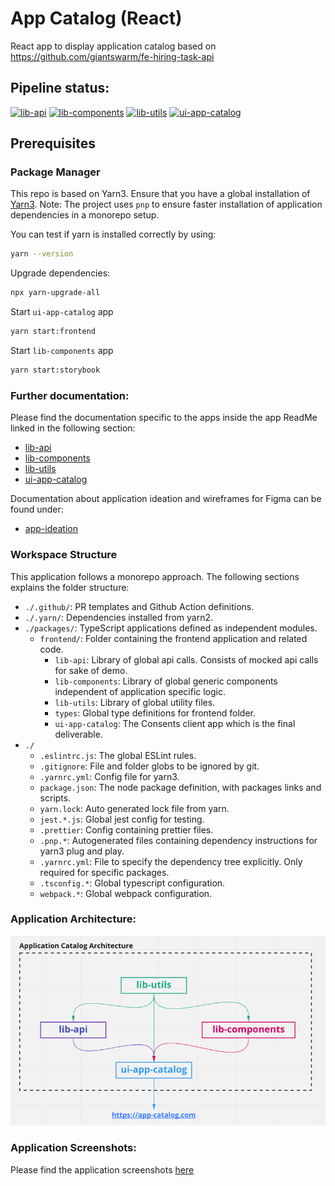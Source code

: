 # App Catalog (React)

React app to display application catalog based on https://github.com/giantswarm/fe-hiring-task-api

## Pipeline status:

[![lib-api](https://github.com/Akash-M/app-catalog/actions/workflows/lib-api-workflow.yaml/badge.svg)](https://github.com/Akash-M/app-catalog/actions/workflows/lib-api-workflow.yaml)
[![lib-components](https://github.com/Akash-M/app-catalog/actions/workflows/lib-components-workflow.yaml/badge.svg)](https://github.com/Akash-M/app-catalog/actions/workflows/lib-components-workflow.yaml)
[![lib-utils](https://github.com/Akash-M/app-catalog/actions/workflows/lib-utils-workflow.yaml/badge.svg)](https://github.com/Akash-M/app-catalog/actions/workflows/lib-utils-workflow.yaml)
[![ui-app-catalog](https://github.com/Akash-M/app-catalog/actions/workflows/ui-app-catalog-workflow.yaml/badge.svg)](https://github.com/Akash-M/app-catalog/actions/workflows/ui-app-catalog-workflow.yaml)

## Prerequisites

### Package Manager

This repo is based on Yarn3. Ensure that you have a global installation of
[Yarn3](https://yarnpkg.com/getting-started/install#global-install).
Note: The project uses `pnp` to ensure faster installation of application dependencies in a monorepo setup.

You can test if yarn is installed correctly by using:

```sh
yarn --version
```

Upgrade dependencies:

```sh
npx yarn-upgrade-all
```

Start `ui-app-catalog` app

```sh
yarn start:frontend
```

Start `lib-components` app

```sh
yarn start:storybook
```

### Further documentation:

Please find the documentation specific to the apps inside the app ReadMe linked in the following section:

- [lib-api](packages/frontend/lib-api/README.md)
- [lib-components](packages/frontend/lib-components/README.md)
- [lib-utils](packages/frontend/lib-utils/README.md)
- [ui-app-catalog](packages/frontend/ui-app-catalog/README.md)

Documentation about application ideation and wireframes for Figma can be found under:
- [app-ideation](app-ideation/README.md)

### Workspace Structure

This application follows a monorepo approach. The following sections explains the folder structure:

- `./.github/`: PR templates and Github Action definitions.
- `./.yarn/`: Dependencies installed from yarn2.
- `./packages/`: TypeScript applications defined as independent modules.
  - `frontend/`: Folder containing the frontend application and related code.
    - `lib-api`: Library of global api calls. Consists of mocked api calls for sake of demo.
    - `lib-components`: Library of global generic components independent of application specific logic.
    - `lib-utils`: Library of global utility files.
    - `types`: Global type definitions for frontend folder.
    - `ui-app-catalog`: The Consents client app which is the final deliverable.
- `./`
  - `.eslintrc.js`: The global ESLint rules.
  - `.gitignore`: File and folder globs to be ignored by git.
  - `.yarnrc.yml`: Config file for yarn3.
  - `package.json`: The node package definition, with packages links and scripts.
  - `yarn.lock`: Auto generated lock file from yarn.
  - `jest.*.js`: Global jest config for testing.
  - `.prettier`: Config containing prettier files.
  - `.pnp.*`: Autogenerated files containing dependency instructions for yarn3 plug and play.
  - `.yarnrc.yml`: File to specify the dependency tree explicitly. Only required for specific packages.
  - `.tsconfig.*`: Global typescript configuration.
  - `webpack.*`: Global webpack configuration.

### Application Architecture:

![img.png](img.png)

### Application Screenshots:

Please find the application screenshots [here](/screenshots)
